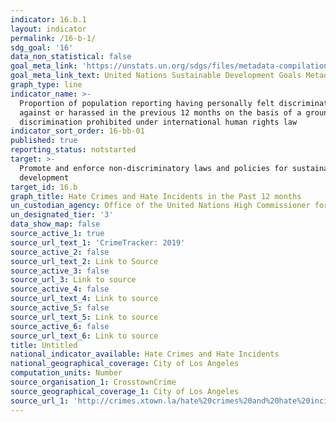 ```yaml
---
indicator: 16.b.1
layout: indicator
permalink: /16-b-1/
sdg_goal: '16'
data_non_statistical: false
goal_meta_link: 'https://unstats.un.org/sdgs/files/metadata-compilation/Metadata-Goal-10.pdf'
goal_meta_link_text: United Nations Sustainable Development Goals Metadata (PDF 4.0 MB)
graph_type: line
indicator_name: >-
  Proportion of population reporting having personally felt discriminated
  against or harassed in the previous 12 months on the basis of a ground of
  discrimination prohibited under international human rights law
indicator_sort_order: 16-bb-01
published: true
reporting_status: notstarted
target: >-
  Promote and enforce non-discriminatory laws and policies for sustainable
  development
target_id: 16.b
graph_title: Hate Crimes and Hate Incidents in the Past 12 months
un_custodian_agency: Office of the United Nations High Commissioner for Human Rights (OHCHR)
un_designated_tier: '3'
data_show_map: false
source_active_1: true
source_url_text_1: 'CrimeTracker: 2019'
source_active_2: false
source_url_text_2: Link to Source
source_active_3: false
source_url_3: Link to source
source_active_4: false
source_url_text_4: Link to source
source_active_5: false
source_url_text_5: Link to source
source_active_6: false
source_url_text_6: Link to source
title: Untitled
national_indicator_available: Hate Crimes and Hate Incidents
national_geographical_coverage: City of Los Angeles
computation_units: Number
source_organisation_1: CrosstownCrime
source_geographical_coverage_1: City of Los Angeles
source_url_1: 'http://crimes.xtown.la/hate%20crimes%20and%20hate%20incidents '
---
```

